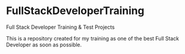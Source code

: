 # FullStackDeveloperTraining
Full Stack Developer Training &amp; Test Projects

This is a repository created for my training as one of the best Full Stack Developer as soon as possible.
